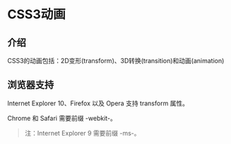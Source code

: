 # CSS3动画

## 介绍

CSS3的动画包括：2D变形(transform)、3D转换(transition)和动画(animation)

## 浏览器支持

Internet Explorer 10、Firefox 以及 Opera 支持 transform 属性。

Chrome 和 Safari 需要前缀 -webkit-。

> 注：Internet Explorer 9 需要前缀 -ms-。
